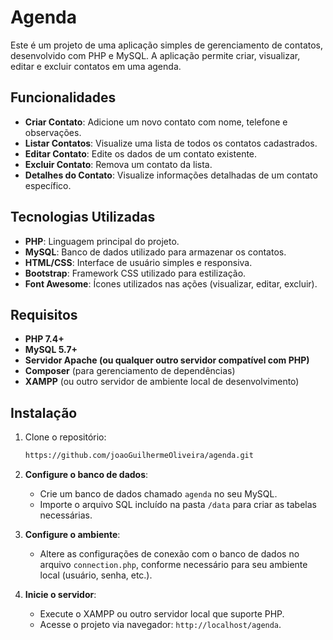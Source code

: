 # Agenda

Este é um projeto de uma aplicação simples de gerenciamento de contatos, desenvolvido com PHP e MySQL. A aplicação permite criar, visualizar, editar e excluir contatos em uma agenda.

## Funcionalidades

- **Criar Contato**: Adicione um novo contato com nome, telefone e observações.
- **Listar Contatos**: Visualize uma lista de todos os contatos cadastrados.
- **Editar Contato**: Edite os dados de um contato existente.
- **Excluir Contato**: Remova um contato da lista.
- **Detalhes do Contato**: Visualize informações detalhadas de um contato específico.

## Tecnologias Utilizadas

- **PHP**: Linguagem principal do projeto.
- **MySQL**: Banco de dados utilizado para armazenar os contatos.
- **HTML/CSS**: Interface de usuário simples e responsiva.
- **Bootstrap**: Framework CSS utilizado para estilização.
- **Font Awesome**: Ícones utilizados nas ações (visualizar, editar, excluir).

## Requisitos

- **PHP 7.4+**
- **MySQL 5.7+**
- **Servidor Apache (ou qualquer outro servidor compatível com PHP)**
- **Composer** (para gerenciamento de dependências)
- **XAMPP** (ou outro servidor de ambiente local de desenvolvimento)

## Instalação

1. Clone o repositório:
   ```bash
   https://github.com/joaoGuilhermeOliveira/agenda.git
   ```

2. **Configure o banco de dados**:
   
   - Crie um banco de dados chamado `agenda` no seu MySQL.
   - Importe o arquivo SQL incluído na pasta `/data` para criar as tabelas necessárias.

3. **Configure o ambiente**:

   - Altere as configurações de conexão com o banco de dados no arquivo `connection.php`, conforme necessário para seu ambiente local (usuário, senha, etc.).

4. **Inicie o servidor**:

   - Execute o XAMPP ou outro servidor local que suporte PHP.
   - Acesse o projeto via navegador: `http://localhost/agenda`.


